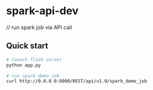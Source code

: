 # spark-api-dev
// run spark job via API call


## Quick start
```bash
# launch flask server
python app.py

# run spark demo job
curl http://0.0.0.0:8000/REST/api/v1.0/spark_demo_job

```
